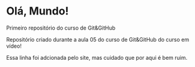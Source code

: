 # Olá, Mundo!
 Primeiro repositório do curso de Git&GitHub

Repositório criado durante a aula 05 do curso de Git&GitHub do curso em vídeo!

Essa linha foi adcionada pelo site, mas cuidado que por aqui é bem ruim.
